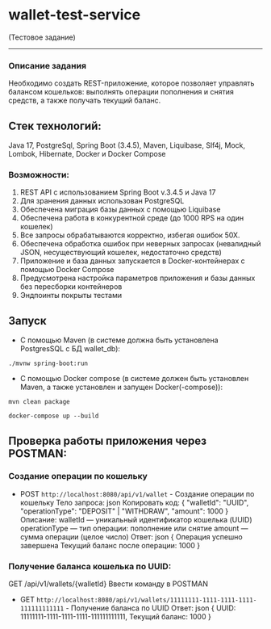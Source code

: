 # wallet-test-service
(Тестовое задание)
*****************************
### Описание задания
Необходимо создать REST-приложение, которое позволяет управлять балансом кошельков: выполнять операции пополнения и снятия средств, а также получать текущий баланс.

## Стек технологий: 
Java 17, PostgreSql, Spring Boot (3.4.5), Maven, Liquibase, Slf4j, Mock, Lombok, Hibernate, Docker и Docker Compose
### Возможности:
1. REST API с использованием Spring Boot v.3.4.5 и Java 17
2. Для зранения данных использован PostgreSQL 
3. Обеспечена миграция базы данных с помощью Liquibase
4. Обеспечена работа в конкурентной среде (до 1000 RPS на один кошелек)
5. Все запросы обрабатываются корректно, избегая ошибок 50Х.
6. Обеспечена обработка ошибок при неверных запросах (невалидный JSON, несуществующий кошелек, недостаточно средств)
7. Приложение и база данных запускается в Docker-контейнерах с помощью Docker Compose
8. Предусмотрена настройка параметров приложения и базы данных без пересборки контейнеров
9. Эндпоинты покрыты тестами


## Запуск

* С помощью Maven (в системе должна быть установлена PostgresSQL с БД wallet_db):

```
./mvnw spring-boot:run
```

* С помощью Docker compose (в системе должен быть установлен Maven, а также установлен и запущен Docker(-compose)):

```
mvn clean package 

docker-compose up --build  
```
## Проверка работы приложения через POSTMAN:
### Создание операции по кошельку
* POST `http://localhost:8080/api/v1/wallet` - Cоздание операции по кошельку
Тело запроса:
json
Копировать код:
{
  "walletId": "UUID",
  "operationType": "DEPOSIT" | "WITHDRAW",
  "amount": 1000
}
Описание:
walletId — уникальный идентификатор кошелька (UUID)
operationType — тип операции: пополнение или снятие
amount — сумма операции (целое число)
Ответ:
json
{
  Операция успешно завершена
  Текущий баланс после операции: 1000
}
### Получение баланса кошелька по UUID:
GET /api/v1/wallets/{walletId}
Ввести команду в POSTMAN
* GET `http://localhost:8080/api/v1/wallets/11111111-1111-1111-1111-111111111111` - Получение баланса по UUID
Ответ:
json
{
    UUID: 11111111-1111-1111-1111-111111111111,
    Текущий баланс: 1000
}
